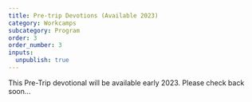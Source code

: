 ```yaml
---
title: Pre-trip Devotions (Available 2023)
category: Workcamps
subcategory: Program
order: 3
order_number: 3
inputs:
  unpublish: true
---
```

This Pre-Trip devotional will be available early 2023. Please check back soon…